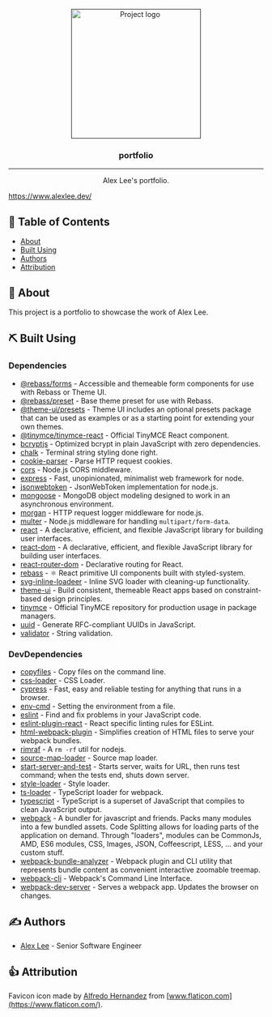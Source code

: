 <p align="center">
  <a href="" rel="noopener">
 <img width=256px height=256px src="https://svgshare.com/i/RH5.svg" alt="Project logo"></a>
</p>

<h3 align="center">portfolio</h3>

---

<p align="center">Alex Lee's portfolio.</b>
    <br> 
</p>

https://www.alexlee.dev/

## 📝 Table of Contents

- [About](#about)
- [Built Using](#built_using)
- [Authors](#authors)
- [Attribution](#attribution)

## 📝 About <a name = "about"></a>

This project is a portfolio to showcase the work of Alex Lee.

## ⛏️ Built Using <a name = "built_using"></a>

### Dependencies

- [@rebass/forms](https://www.npmjs.com/package/@rebass/forms) - Accessible and themeable form components for use with Rebass or Theme UI.
- [@rebass/preset](https://www.npmjs.com/package/@rebass/preset) - Base theme preset for use with Rebass.
- [@theme-ui/presets](https://www.npmjs.com/package/@theme-ui/presets) - Theme UI includes an optional presets package that can be used as examples or as a starting point for extending your own themes.
- [@tinymce/tinymce-react](https://www.npmjs.com/package/@tinymce/tinymce-react) - Official TinyMCE React component.
- [bcryptjs](https://github.com/dcodeIO/bcrypt.js) - Optimized bcrypt in plain JavaScript with zero dependencies.
- [chalk](https://github.com/chalk/chalk) - Terminal string styling done right.
- [cookie-parser](https://github.com/expressjs/cookie-parser) - Parse HTTP request cookies.
- [cors](https://github.com/expressjs/cors) - Node.js CORS middleware.
- [express](https://expressjs.com/) - Fast, unopinionated, minimalist web framework for node.
- [jsonwebtoken](https://github.com/auth0/node-jsonwebtoken) - JsonWebToken implementation for node.js.
- [mongoose](https://mongoosejs.com/) - MongoDB object modeling designed to work in an asynchronous environment.
- [morgan](https://github.com/expressjs/morgan) - HTTP request logger middleware for node.js.
- [multer](https://github.com/expressjs/multer) - Node.js middleware for handling `multipart/form-data`.
- [react](https://reactjs.org/) - A declarative, efficient, and flexible JavaScript library for building user interfaces.
- [react-dom](https://www.npmjs.com/package/react-dom) - A declarative, efficient, and flexible JavaScript library for building user interfaces.
- [react-router-dom](https://reactrouter.com/) - Declarative routing for React.
- [rebass](https://github.com/rebassjs/rebass) - ⚛️ React primitive UI components built with styled-system.
- [svg-inline-loadeer](https://github.com/webpack-contrib/svg-inline-loader) - Inline SVG loader with cleaning-up functionality.
- [theme-ui](https://github.com/system-ui/theme-ui) - Build consistent, themeable React apps based on constraint-based design principles.
- [tinymce](https://github.com/tinymce/tinymce-dist) - Official TinyMCE repository for production usage in package managers.
- [uuid](https://github.com/uuidjs/uuid) - Generate RFC-compliant UUIDs in JavaScript.
- [validator](https://github.com/validatorjs/validator.js) - String validation.

### DevDependencies

- [copyfiles](https://github.com/calvinmetcalf/copyfiles) - Copy files on the command line.
- [css-loader](https://github.com/webpack-contrib/css-loader) - CSS Loader.
- [cypress](https://www.cypress.io/) - Fast, easy and reliable testing for anything that runs in a browser.
- [env-cmd](https://github.com/toddbluhm/env-cmd) - Setting the environment from a file.
- [eslint](https://eslint.org/) - Find and fix problems in your JavaScript code.
- [eslint-plugin-react](https://github.com/yannickcr/eslint-plugin-react) - React specific linting rules for ESLint.
- [html-webpack-plugin](https://github.com/jantimon/html-webpack-plugin) - Simplifies creation of HTML files to serve your webpack bundles.
- [rimraf](https://github.com/isaacs/rimraf) - A `rm -rf` util for nodejs.
- [source-map-loader](https://webpack.js.org/loaders/source-map-loader/) - Source map loader.
- [start-server-and-test](https://github.com/bahmutov/start-server-and-test) - Starts server, waits for URL, then runs test command; when the tests end, shuts down server.
- [style-loader](https://github.com/webpack-contrib/style-loader) - Style loader.
- [ts-loader](https://github.com/TypeStrong/ts-loader) - TypeScript loader for webpack.
- [typescript](https://www.typescriptlang.org/) - TypeScript is a superset of JavaScript that compiles to clean JavaScript output.
- [webpack](https://webpack.js.org/) - A bundler for javascript and friends. Packs many modules into a few bundled assets. Code Splitting allows for loading parts of the application on demand. Through "loaders", modules can be CommonJs, AMD, ES6 modules, CSS, Images, JSON, Coffeescript, LESS, ... and your custom stuff.
- [webpack-bundle-analyzer](https://github.com/webpack-contrib/webpack-bundle-analyzer) - Webpack plugin and CLI utility that represents bundle content as convenient interactive zoomable treemap.
- [webpack-cli](https://webpack.js.org/api/cli/) - Webpack's Command Line Interface.
- [webpack-dev-server](https://webpack.js.org/configuration/dev-server/) - Serves a webpack app. Updates the browser on changes.

## ✍️ Authors <a name = "authors"></a>

- [Alex Lee](https://www.alexlee.dev/) - Senior Software Engineer

## 👍 Attribution <a name = "attribution"></a>

Favicon icon made by [Alfredo Hernandez](https://www.flaticon.com/authors/alfredo-hernandez) from [www.flaticon.com](https://www.flaticon.com/).
